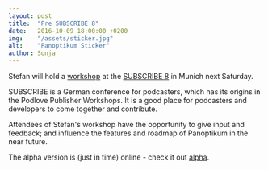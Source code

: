 ```yaml
---
layout: post
title:  "Pre SUBSCRIBE 8"
date:   2016-10-09 18:00:00 +0200
img:    "/assets/sticker.jpg"
alt:    "Panoptikum Sticker"
author: Sonja
---
```


Stefan will hold a [workshop](https://frab.das-sendezentrum.de/en/subscribe8/public/events/336) at the [SUBSCRIBE 8](http://das-sendezentrum.de/subscribe/sub8/) in Munich next Saturday.

SUBSCRIBE is a German conference for podcasters, which has its origins in the Podlove Publisher Workshops. It is a good place for podcasters and developers to come together and contribute.

Attendees of Stefan's workshop have the opportunity to give input and feedback; and influence the features and roadmap of Panoptikum in the near future.

The alpha version is (just in time) online - check it out [alpha](https://alpha.panoptikum.io).
